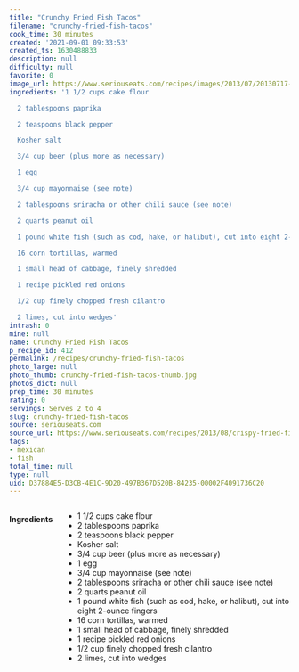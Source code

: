 ```yaml
---
title: "Crunchy Fried Fish Tacos"
filename: "crunchy-fried-fish-tacos"
cook_time: 30 minutes
created: '2021-09-01 09:33:53'
created_ts: 1630488833
description: null
difficulty: null
favorite: 0
image_url: https://www.seriouseats.com/recipes/images/2013/07/20130717-fish-tacos-1-200x150.jpg
ingredients: '1 1/2 cups cake flour

  2 tablespoons paprika

  2 teaspoons black pepper

  Kosher salt

  3/4 cup beer (plus more as necessary)

  1 egg

  3/4 cup mayonnaise (see note)

  2 tablespoons sriracha or other chili sauce (see note)

  2 quarts peanut oil

  1 pound white fish (such as cod, hake, or halibut), cut into eight 2-ounce fingers

  16 corn tortillas, warmed

  1 small head of cabbage, finely shredded

  1 recipe pickled red onions

  1/2 cup finely chopped fresh cilantro

  2 limes, cut into wedges'
intrash: 0
mine: null
name: Crunchy Fried Fish Tacos
p_recipe_id: 412
permalink: /recipes/crunchy-fried-fish-tacos
photo_large: null
photo_thumb: crunchy-fried-fish-tacos-thumb.jpg
photos_dict: null
prep_time: 30 minutes
rating: 0
servings: Serves 2 to 4
slug: crunchy-fried-fish-tacos
source: seriouseats.com
source_url: https://www.seriouseats.com/recipes/2013/08/crispy-fried-fish-tacos-recipe.html
tags:
- mexican
- fish
total_time: null
type: null
uid: D37884E5-D3CB-4E1C-9D20-497B367D520B-84235-00002F4091736C20
---
```

<div class="large-8 medium-7 columns" id="writeup">	</div><!-- #writeup -->
</div><!-- #row-one -->
<div class="row" id="row-two">	<div class="medium-4 small-5 columns" id="ingredients"><h4>Ingredients</h4><div class="box box-ingredients content"><ul>
<li>1 1/2 cups cake flour</li>
<li>2 tablespoons paprika</li>
<li>2 teaspoons black pepper</li>
<li>Kosher salt</li>
<li>3/4 cup beer (plus more as necessary)</li>
<li>1 egg</li>
<li>3/4 cup mayonnaise (see note)</li>
<li>2 tablespoons sriracha or other chili sauce (see note)</li>
<li>2 quarts peanut oil</li>
<li>1 pound white fish (such as cod, hake, or halibut), cut into eight 2-ounce fingers</li>
<li>16 corn tortillas, warmed</li>
<li>1 small head of cabbage, finely shredded</li>
<li>1 recipe pickled red onions</li>
<li>1/2 cup finely chopped fresh cilantro</li>
<li>2 limes, cut into wedges</li>
</ul>
</div>	</div>	<div class="medium-6 small-7 columns" id="directions">	</div>
